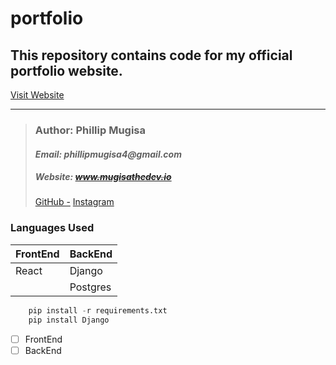 # portfolio
## This repository contains code for my official portfolio website.

[Visit Website](https://mugisathedev.netlify.app/)
___
> ### __Author__: Phillip Mugisa
> #### _Email: phillipmugisa4@gmail.com_
> ##### _Website_: ~~www.mugisathedev.io~~
> [GitHub -](https://github.com/phillipmugisa) 
> [Instagram](https://www.instagram.com/phillip_03_/?hl=en)


### Languages Used

| FrontEnd | BackEnd    |
| -------- | ---------- |
| React    |   Django   |
|          |  Postgres  |

```Python
    pip install -r requirements.txt
    pip install Django
```

* [ ] FrontEnd
* [ ] BackEnd

